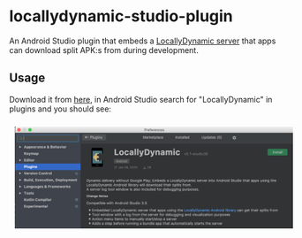 # locallydynamic-studio-plugin
An Android Studio plugin that embeds a <a href="../locallydynamic-server-library">LocallyDynamic server</a> that apps can download
split APK:s from during development.

Usage
---
Download it from <a href="https://plugins.jetbrains.com/plugin/13645-locallydynamic">here</a>, in Android Studio search for
"LocallyDynamic" in plugins and you should see:

<p align="center">
    <img src="../assets/images/plugin_in_studio.png" hspace="10" vspace="10">
</p>